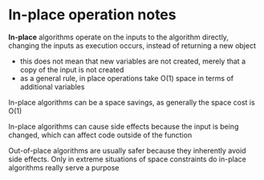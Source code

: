 # In-place operation notes

**In-place** algorithms operate on the inputs to the algorithm directly,
changing the inputs as execution occurs, instead of returning a new object
  - this does not mean that new variables are not created, merely that a copy
    of the input is not created
  - as a general rule, in place operations take O(1) space in terms of
    additional variables

In-place algorithms can be a space savings, as generally the space cost is O(1)

In-place algorithms can cause side effects because the input is being changed,
which can affect code outside of the function

Out-of-place algorithms are usually safer because they inherently avoid side
effects.  Only in extreme situations of space constraints do in-place
algorithms really serve a purpose
